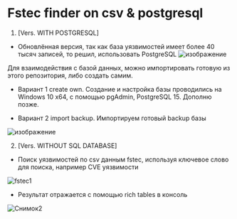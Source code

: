 # Fstec finder on csv & postgresql

1. [Vers. WITH POSTGRESQL]
- Обновлённая версия, так как база уязвимостей имеет более 40 тысяч записей, то решил, использовать PostgreSQL
![изображение](https://user-images.githubusercontent.com/112577182/213695142-2b35ee6d-df69-449b-8936-a056ae6b6d89.png)


Для взаимодействия с базой данных, можно импортировать готовую из этого репозитория, либо создать самим.
 
 - Вариант 1 create own.
Создание и настройка базы проводились на Windows 10 x64, с помощью pgAdmin, PostgreSQL 15.
Дополню позже.


- Вариант 2 import backup.
Импортируем готовый backup базы

![изображение](https://user-images.githubusercontent.com/112577182/213687761-3d16d62b-8c86-47d6-8b6b-354eb08c5e3e.png)






2. [Vers. WITHOUT SQL DATABASE]

- Поиск уязвимостей по csv данным fstec, используя ключевое слово для поиска, например CVE уязвимости

![fstec1](https://user-images.githubusercontent.com/112577182/211744232-2318449c-4877-4e3f-bd71-4159cc4ca29c.PNG)

- Результат отражается с помощью rich tables в консоль

![Снимок2](https://user-images.githubusercontent.com/112577182/211798353-8883df39-15b6-47fc-a522-9457ae6a8dbc.PNG)
